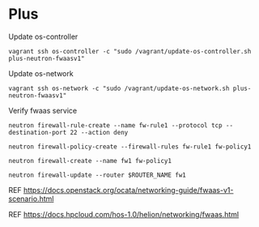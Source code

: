 # Plus

Update os-controller

```
vagrant ssh os-controller -c "sudo /vagrant/update-os-controller.sh plus-neutron-fwaasv1"
```

Update os-network

```
vagrant ssh os-network -c "sudo /vagrant/update-os-network.sh plus-neutron-fwaasv1"
```

Verify fwaas service

```
neutron firewall-rule-create --name fw-rule1 --protocol tcp --destination-port 22 --action deny

neutron firewall-policy-create --firewall-rules fw-rule1 fw-policy1

neutron firewall-create --name fw1 fw-policy1

neutron firewall-update --router $ROUTER_NAME fw1
```

REF https://docs.openstack.org/ocata/networking-guide/fwaas-v1-scenario.html

REF https://docs.hpcloud.com/hos-1.0/helion/networking/fwaas.html
